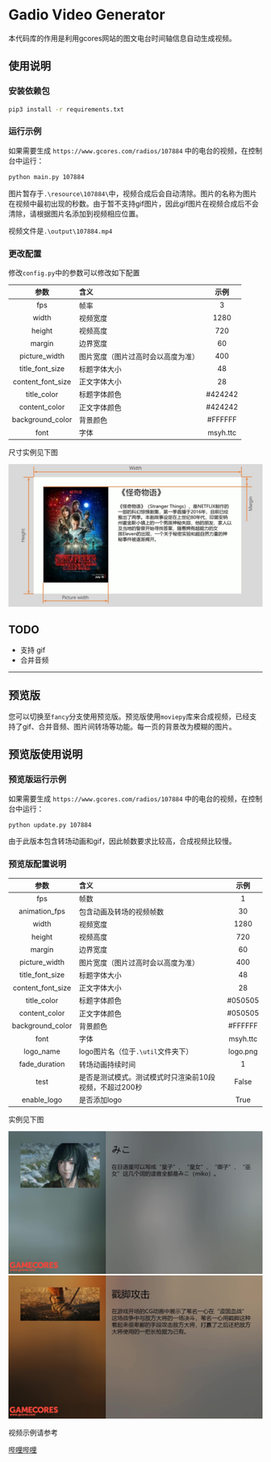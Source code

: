 # Gadio Video Generator

本代码库的作用是利用gcores网站的图文电台时间轴信息自动生成视频。

## 使用说明

### 安装依赖包

```bash
pip3 install -r requirements.txt
```

### 运行示例

如果需要生成 `https://www.gcores.com/radios/107884` 中的电台的视频，在控制台中运行：

```bash
python main.py 107884
```

图片暂存于`.\resource\107884\`中，视频合成后会自动清除。图片的名称为图片在视频中最初出现的秒数。由于暂不支持gif图片，因此gif图片在视频合成后不会清除，请根据图片名添加到视频相应位置。

视频文件是`.\output\107884.mp4`

### 更改配置

修改`config.py`中的参数可以修改如下配置

|参数|含义|示例|
|:---:|:---|:---:|
|fps|帧率|3|
|width|视频宽度|1280|
|height|视频高度|720|
|margin|边界宽度|60|
|picture_width|图片宽度（图片过高时会以高度为准）|400|
|title_font_size|标题字体大小|48|
|content_font_size|正文字体大小|28|
|title_color|标题字体颜色|#424242|
|content_color|正文字体颜色|#424242|
|background_color|背景颜色|#FFFFFF|
|font|字体|msyh.ttc|

尺寸实例见下图

![sample](doc/Sample.jpg)

## TODO

* 支持 gif
* 合并音频

---

## **预览版**

您可以切换至`fancy`分支使用预览版。预览版使用`moviepy`库来合成视频，已经支持了gif、合并音频、图片间转场等功能。每一页的背景改为模糊的图片。

## 预览版使用说明

### 预览版运行示例

如果需要生成 `https://www.gcores.com/radios/107884` 中的电台的视频，在控制台中运行：

```bash
python update.py 107884
```

由于此版本包含转场动画和gif，因此帧数要求比较高，合成视频比较慢。

### 预览版配置说明

|参数|含义|示例|
|:---:|:---|:---:|
|fps|帧数|1|
|animation_fps|包含动画及转场的视频帧数|30|
|width|视频宽度|1280|
|height|视频高度|720|
|margin|边界宽度|60|
|picture_width|图片宽度（图片过高时会以高度为准）|400|
|title_font_size|标题字体大小|48|
|content_font_size|正文字体大小|28|
|title_color|标题字体颜色|#050505|
|content_color|正文字体颜色|#050505|
|background_color|背景颜色|#FFFFFF|
|font|字体|msyh.ttc||
|logo_name|logo图片名（位于`.\util`文件夹下）|logo.png||
|fade_duration|转场动画持续时间|1|
|test|是否是测试模式。测试模式时只渲染前10段视频，不超过200秒|False|
|enable_logo|是否添加logo|True|

实例见下图

![sample](doc/Fancy_Sample1.jpg)
![sample](doc/Fancy_Sample2.jpg)

视频示例请参考

[哔哩哔哩](https://www.bilibili.com/video/av49033861)